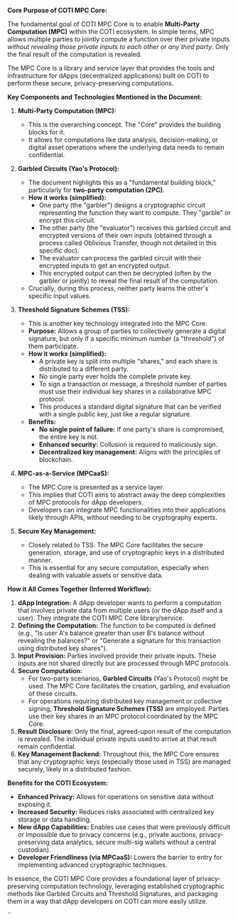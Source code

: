 **Core Purpose of COTI MPC Core:**

The fundamental goal of COTI MPC Core is to enable **Multi-Party Computation (MPC)** within the COTI ecosystem. In simple terms, MPC allows multiple parties to jointly compute a function over their private inputs *without revealing those private inputs to each other or any third party*. Only the final result of the computation is revealed.

The MPC Core is a library and service layer that provides the tools and infrastructure for dApps (decentralized applications) built on COTI to perform these secure, privacy-preserving computations.

**Key Components and Technologies Mentioned in the Document:**

1. **Multi-Party Computation (MPC):**

   * This is the overarching concept. The "Core" provides the building blocks for it.
   * It allows for computations like data analysis, decision-making, or digital asset operations where the underlying data needs to remain confidential.
2. **Garbled Circuits (Yao's Protocol):**

   * The document highlights this as a "fundamental building block," particularly for **two-party computation (2PC)**.
   * **How it works (simplified):**
     * One party (the "garbler") designs a cryptographic circuit representing the function they want to compute. They "garble" or encrypt this circuit.
     * The other party (the "evaluator") receives this garbled circuit and encrypted versions of their own inputs (obtained through a process called Oblivious Transfer, though not detailed in this specific doc).
     * The evaluator can process the garbled circuit with their encrypted inputs to get an encrypted output.
     * This encrypted output can then be decrypted (often by the garbler or jointly) to reveal the final result of the computation.
   * Crucially, during this process, neither party learns the other's specific input values.
3. **Threshold Signature Schemes (TSS):**

   * This is another key technology integrated into the MPC Core.
   * **Purpose:** Allows a group of parties to collectively generate a digital signature, but only if a specific minimum number (a "threshold") of them participate.
   * **How it works (simplified):**
     * A private key is split into multiple "shares," and each share is distributed to a different party.
     * No single party ever holds the complete private key.
     * To sign a transaction or message, a threshold number of parties must use their individual key shares in a collaborative MPC protocol.
     * This produces a standard digital signature that can be verified with a single public key, just like a regular signature.
   * **Benefits:**
     * **No single point of failure:** If one party's share is compromised, the entire key is not.
     * **Enhanced security:** Collusion is required to maliciously sign.
     * **Decentralized key management:** Aligns with the principles of blockchain.
4. **MPC-as-a-Service (MPCaaS):**

   * The MPC Core is presented as a service layer.
   * This implies that COTI aims to abstract away the deep complexities of MPC protocols for dApp developers.
   * Developers can integrate MPC functionalities into their applications likely through APIs, without needing to be cryptography experts.
5. **Secure Key Management:**

   * Closely related to TSS. The MPC Core facilitates the secure generation, storage, and use of cryptographic keys in a distributed manner.
   * This is essential for any secure computation, especially when dealing with valuable assets or sensitive data.

**How it All Comes Together (Inferred Workflow):**

1. **dApp Integration:** A dApp developer wants to perform a computation that involves private data from multiple users (or the dApp itself and a user). They integrate the COTI MPC Core library/service.
2. **Defining the Computation:** The function to be computed is defined (e.g., "Is user A's balance greater than user B's balance without revealing the balances?" or "Generate a signature for this transaction using distributed key shares").
3. **Input Provision:** Parties involved provide their private inputs. These inputs are not shared directly but are processed through MPC protocols.
4. **Secure Computation:**
   * For two-party scenarios, **Garbled Circuits** (Yao's Protocol) might be used. The MPC Core facilitates the creation, garbling, and evaluation of these circuits.
   * For operations requiring distributed key management or collective signing, **Threshold Signature Schemes (TSS)** are employed. Parties use their key shares in an MPC protocol coordinated by the MPC Core.
5. **Result Disclosure:** Only the final, agreed-upon result of the computation is revealed. The individual private inputs used to arrive at that result remain confidential.
6. **Key Management Backend:** Throughout this, the MPC Core ensures that any cryptographic keys (especially those used in TSS) are managed securely, likely in a distributed fashion.

**Benefits for the COTI Ecosystem:**

* **Enhanced Privacy:** Allows for operations on sensitive data without exposing it.
* **Increased Security:** Reduces risks associated with centralized key storage or data handling.
* **New dApp Capabilities:** Enables use cases that were previously difficult or impossible due to privacy concerns (e.g., private auctions, privacy-preserving data analytics, secure multi-sig wallets without a central custodian).
* **Developer Friendliness (via MPCaaS):** Lowers the barrier to entry for implementing advanced cryptographic techniques.

In essence, the COTI MPC Core provides a foundational layer of privacy-preserving computation technology, leveraging established cryptographic methods like Garbled Circuits and Threshold Signatures, and packaging them in a way that dApp developers on COTI can more easily utilize.

``
